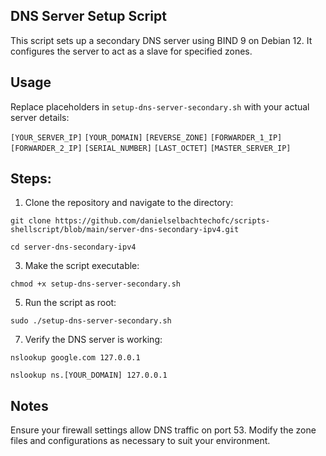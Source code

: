 ## DNS Server Setup Script
This script sets up a secondary DNS server using BIND 9 on Debian 12. It configures the server to act as a slave for specified zones.

## Usage
Replace placeholders in `setup-dns-server-secondary.sh` with your actual server details:

`[YOUR_SERVER_IP]`
`[YOUR_DOMAIN]`
`[REVERSE_ZONE]`
`[FORWARDER_1_IP]`
`[FORWARDER_2_IP]`
`[SERIAL_NUMBER]`
`[LAST_OCTET]`
`[MASTER_SERVER_IP]`

## Steps:

1. Clone the repository and navigate to the directory:
   
`git clone https://github.com/danielselbachtechofc/scripts-shellscript/blob/main/server-dns-secondary-ipv4.git`

`cd server-dns-secondary-ipv4`

3. Make the script executable:
   
`chmod +x setup-dns-server-secondary.sh`

5. Run the script as root:

`sudo ./setup-dns-server-secondary.sh`

7. Verify the DNS server is working:
   
`nslookup google.com 127.0.0.1`

`nslookup ns.[YOUR_DOMAIN] 127.0.0.1`

## Notes
Ensure your firewall settings allow DNS traffic on port 53.
Modify the zone files and configurations as necessary to suit your environment.
